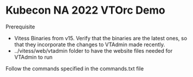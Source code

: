 # Kubecon NA 2022 VTOrc Demo

Prerequisite
- Vitess Binaries from v15. Verify that the binaries are the latest ones, so that they incorporate the changes to VTAdmin made recently.
- ../vitess/web/vtadmin folder to have the website files needed for VTAdmin to run

Follow the commands specified in the commands.txt file
